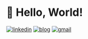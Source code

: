 # 👋 Hello, World!
[![linkedin](https://img.shields.io/badge/linkedin-%230077B5.svg?&style=for-the-badge&logo=linkedin&logoColor=white)](https://www.linkedin.com/in/sj-shin/)
[![blog](https://img.shields.io/badge/githubpages-222222?&style=for-the-badge&logo=githubpages&logoColor=white)](https://lannex.github.io)
[![gmail](https://img.shields.io/badge/gmail-D14836?&style=for-the-badge&logo=gmail&logoColor=white)](mailto:lannex.shin@gmail.com)

